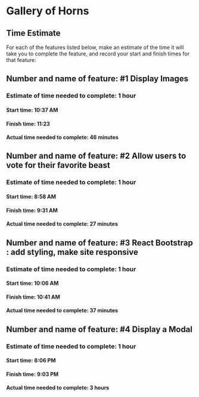 # Gallery of Horns

## Time Estimate

For each of the features listed below, make an estimate of the time it will take you to complete the feature, and record your start and finish times for that feature:

## Number and name of feature: #1 Display Images

### Estimate of time needed to complete: 1 hour

#### Start time: 10:37 AM

#### Finish time: 11:23

#### Actual time needed to complete: 46 minutes

## Number and name of feature: #2 Allow users to vote for their favorite beast

### Estimate of time needed to complete: 1 hour

#### Start time: 8:58 AM

#### Finish time: 9:31 AM

#### Actual time needed to complete: 27 minutes

## Number and name of feature: #3 React Bootstrap : add styling, make site responsive

### Estimate of time needed to complete: 1 hour

#### Start time:  10:06 AM

#### Finish time: 10:41 AM

#### Actual time needed to complete: 37 minutes

## Number and name of feature: #4 Display a Modal

### Estimate of time needed to complete: 1 hour

#### Start time:  8:06 PM

#### Finish time: 9:03 PM

#### Actual time needed to complete: 3 hours